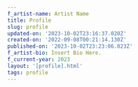```yaml
---
f_artist-name: Artist Name
title: Profile
slug: profile
updated-on: '2023-10-02T23:16:37.020Z'
created-on: '2022-09-08T00:21:14.130Z'
published-on: '2023-10-02T23:23:06.023Z'
f_artist-bio: Insert Bio Here.
f_current-year: 2023
layout: '[profile].html'
tags: profile
---
```



